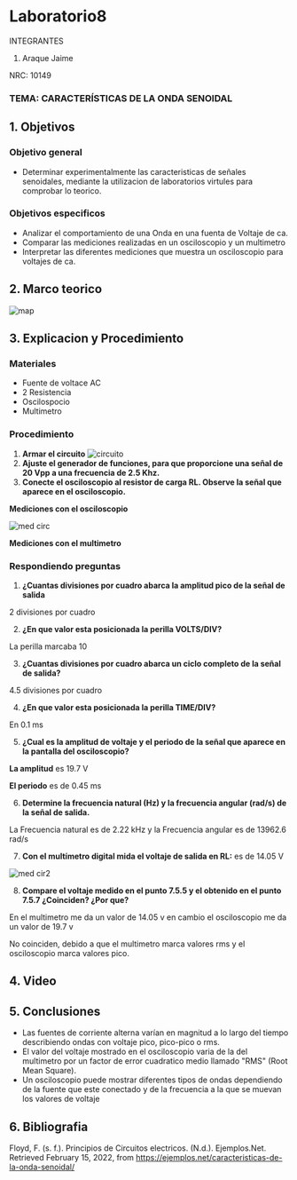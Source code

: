 # Laboratorio8
INTEGRANTES

1. Araque Jaime


NRC: 10149
### TEMA: CARACTERÍSTICAS DE LA ONDA SENOIDAL
## 1. Objetivos
### Objetivo general
* Determinar experimentalmente las caracteristicas de señales senoidales, mediante la utilizacion de laboratorios virtules para comprobar lo teorico.
### Objetivos especificos
* Analizar el comportamiento de una Onda en una fuenta de Voltaje de ca.
* Comparar las mediciones realizadas en un osciloscopio y un multimetro
* Interpretar las diferentes mediciones que muestra un osciloscopio para voltajes de ca.
## 2. Marco teorico

![map](https://user-images.githubusercontent.com/93224166/154075258-6de331ce-e316-4081-87b1-25b1e26ed4e4.png)

## 3. Explicacion y Procedimiento
### Materiales

* Fuente de voltace AC
* 2 Resistencia
* Oscilospocio
* Multimetro 

### Procedimiento 
1. **Armar el circuito**
![circuito](https://user-images.githubusercontent.com/93224166/154070197-cc9e3443-b954-482d-810f-75b26a97ccf1.png)
2. **Ajuste el generador de funciones, para que proporcione una señal de 20 Vpp a una frecuencia de 2.5 Khz.**
3. **Conecte el osciloscopio al resistor de carga RL. Observe la señal que aparece en el osciloscopio.**

**Mediciones con el osciloscopio**

![med circ](https://user-images.githubusercontent.com/93224166/154070806-e70f04a8-5fd4-4465-a1b7-ab24ddf57fae.png)

**Mediciones con el multimetro**


### Respondiendo preguntas


1. **¿Cuantas divisiones por cuadro abarca la amplitud pico de la señal de salida**

2 divisiones por cuadro

2. **¿En que valor esta posicionada la perilla VOLTS/DIV?**

La perilla marcaba 10

3. **¿Cuantas divisiones por cuadro abarca un ciclo completo de la señal de salida?**

4.5 divisiones por cuadro

4. **¿En que valor esta posicionada la perilla TIME/DIV?**

En 0.1 ms

5. **¿Cual es la amplitud de voltaje y el periodo de la señal que aparece en la pantalla del osciloscopio?**

**La amplitud** es 19.7 V

**El periodo** es de 0.45 ms

6. **Determine la frecuencia natural (Hz) y la frecuencia angular (rad/s) de la señal de salida.**

 La Frecuencia natural es de 2.22 kHz y la Frecuencia angular es de 13962.6 rad/s
 
7. **Con el multímetro digital mida el voltaje de salida en RL:** es de 14.05 V

![med cir2](https://user-images.githubusercontent.com/93224166/154070803-e1a55d8e-3f42-4a3a-ab68-7427bf8157f2.png)

8. **Compare el voltaje medido en el punto 7.5.5 y el obtenido en el punto 7.5.7 ¿Coinciden? ¿Por que?**

En el multimetro me da un valor de 14.05 v en cambio el osciloscopio me da un valor de 19.7 v

No coinciden, debido a que el multimetro marca valores rms y el osciloscopio marca valores pico.
## 4. Video 
## 5. Conclusiones
* Las fuentes de corriente alterna varían en magnitud a lo largo del tiempo describiendo ondas con voltaje pico, pico-pico o rms.
* El valor del voltaje mostrado en el osciloscopio varia de la del multimetro por un factor de error cuadratico medio llamado "RMS" (Root Mean Square).
* Un osciloscopio puede mostrar diferentes tipos de ondas dependiendo de la fuente que este conectado y de la frecuencia a la que se muevan los valores de voltaje
## 6. Bibliografia

Floyd, F. (s. f.). Principios de Circuitos electricos.
(N.d.). Ejemplos.Net. Retrieved February 15, 2022, from https://ejemplos.net/caracteristicas-de-la-onda-senoidal/


